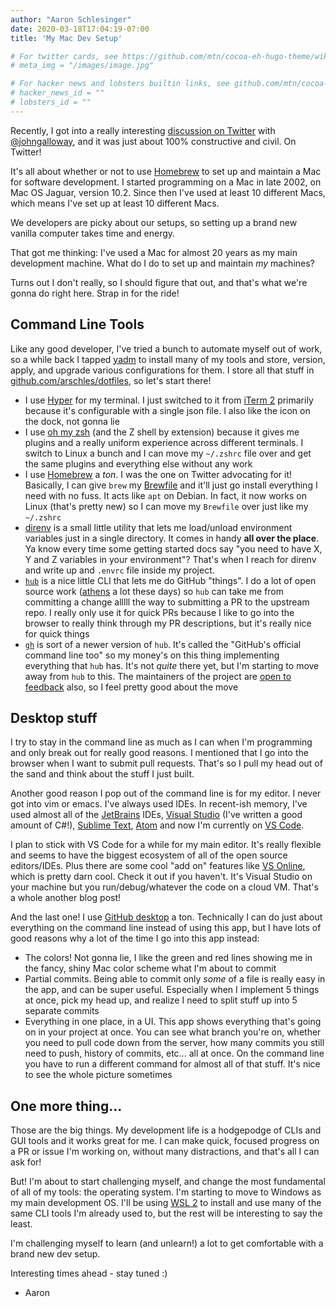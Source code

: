 ```yaml
---
author: "Aaron Schlesinger"
date: 2020-03-18T17:04:19-07:00
title: 'My Mac Dev Setup'

# For twitter cards, see https://github.com/mtn/cocoa-eh-hugo-theme/wiki/Twitter-cards
# meta_img = "/images/image.jpg"

# For hacker news and lobsters builtin links, see github.com/mtn/cocoa-eh-hugo-theme/wiki/Social-Links
# hacker_news_id = ""
# lobsters_id = ""
---
```


Recently, I got into a really interesting [discussion on Twitter](https://twitter.com/jongalloway/status/1240165698506067970) with [@johngalloway](https://twitter.com/jongalloway), and it was just about 100% constructive and civil. On Twitter!

It's all about whether or not to use [Homebrew](https://brew.sh/) to set up and maintain a Mac for software development. I started programming on a Mac in late 2002, on Mac OS Jaguar, version 10.2. Since then I've used at least 10 different Macs, which means I've set up at least 10 different Macs.

We developers are picky about our setups, so setting up a brand new vanilla computer takes time and energy.

That got me thinking: I've used a Mac for almost 20 years as my main development machine. What do I do to set up and maintain _my_ machines?

Turns out I don't really, so I should figure that out, and that's what we're gonna do right here. Strap in for the ride!

## Command Line Tools

Like any good developer, I've tried a bunch to automate myself out of work, so a while back I tapped [yadm](https://yadm.io/) to install many of my tools and store, version, apply, and upgrade various configurations for them. I store all that stuff in [github.com/arschles/dotfiles](https://github.com/arschles/dotfiles), so let's start there!

- I use [Hyper](https://hyper.is) for my terminal. I just switched to it from [iTerm 2](https://iterm2.com/) primarily because it's configurable with a single json file. I also like the icon on the dock, not gonna lie
- I use [oh my zsh](https://ohmyz.sh/) (and the Z shell by extension) because it gives me plugins and a really uniform experience across different terminals. I switch to Linux a bunch and I can move my `~/.zshrc` file over and get the same plugins and everything else without any work
- I use [Homebrew](https://brew.sh) a _ton_. I was the one on Twitter advocating for it! Basically, I can give `brew` my [Brewfile](https://github.com/arschles/dotfiles/blob/master/.yadm/Brewfile) and it'll just go install everything I need with no fuss. It acts like `apt` on Debian. In fact, it now works on Linux (that's pretty new) so I can move my `Brewfile` over just like my `~/.zshrc`
- [direnv](https://direnv.net/) is a small little utility that lets me load/unload environment variables just in a single directory. It comes in handy **all over the place**. Ya know every time some getting started docs say "you need to have X, Y and Z variables in your environment"? That's when I reach for direnv and write up and `.envrc` file inside my project.
- [`hub`](https://github.com/github/hub) is a nice little CLI that lets me do GitHub "things". I do a lot of open source work ([athens](https://github.com/gomods/athens) a lot these days) so `hub` can take me from committing a change alllll the way to submitting a PR to the upstream repo. I really only use it for quick PRs because I like to go into the browser to really think through my PR descriptions, but it's really nice for quick things
- [`gh`](https://github.com/cli/cli) is sort of a newer version of `hub`. It's called the "GitHub's official command line too" so my money's on this thing implementing everything that `hub` has. It's not _quite_ there yet, but I'm starting to move away from `hub` to this. The maintainers of the project are [open to feedback](https://github.com/cli/cli#we-need-your-feedback) also, so I feel pretty good about the move 

## Desktop stuff

I try to stay in the command line as much as I can when I'm programming and only break out for really good reasons. I mentioned that I go into the browser when I want to submit pull requests. That's so I pull my head out of the sand and think about the stuff I just built.

Another good reason I pop out of the command line is for my editor. I never got into vim or emacs. I've always used IDEs. In recent-ish memory, I've used almost all of the [JetBrains](https://www.jetbrains.com/) IDEs, [Visual Studio](https://visualstudio.microsoft.com/) (I've written a good amount of C#!), [Sublime Text](https://www.sublimetext.com/), [Atom](https://atom.io/) and now I'm currently on [VS Code](https://code.visualstudio.com/).

I plan to stick with VS Code for a while for my main editor. It's really flexible and seems to have the biggest ecosystem of all of the open source editors/IDEs. Plus there are some cool "add on" features like [VS Online](https://online.visualstudio.com/), which is pretty darn cool. Check it out if you haven't. It's Visual Studio on your machine but you run/debug/whatever the code on a cloud VM. That's a whole another blog post!

And the last one! I use [GitHub desktop](https://desktop.github.com/) a ton. Technically I can do just about everything on the command line instead of using this app, but I have lots of good reasons why a lot of the time I go into this app instead:

- The colors! Not gonna lie, I like the green and red lines showing me in the fancy, shiny Mac color scheme what I'm about to commit
- Partial commits. Being able to commit only _some_ of a file is really easy in the app, and can be super useful. Especially when I implement 5 things at once, pick my head up, and realize I need to split stuff up into 5 separate commits
- Everything in one place, in a UI. This app shows everything that's going on in your project at once. You can see what branch you're on, whether you need to pull code down from the server, how many commits you still need to push, history of commits, etc... all at once. On the command line you have to run a different command for almost all of that stuff. It's nice to see the whole picture sometimes

## One more thing...

Those are the big things. My development life is a hodgepodge of CLIs and GUI tools and it works great for me. I can make quick, focused progress on a PR or issue I'm working on, without many distractions, and that's all I can ask for!

But! I'm about to start challenging myself, and change the most fundamental of all of my tools: the operating system. I'm starting to move to Windows as my main development OS. I'll be using [WSL 2](https://docs.microsoft.com/en-us/windows/wsl/wsl2-index) to install and use many of the same CLI tools I'm already used to, but the rest will be interesting to say the least.

I'm challenging myself to learn (and unlearn!) a lot to get comfortable with a brand new dev setup.

Interesting times ahead - stay tuned :)

- Aaron
